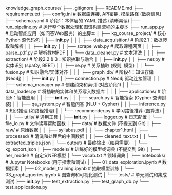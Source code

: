 knowledge_graph_course/
├── .gitignore
├── README.md
├── requirements.txt
├── config.ini                # 数据库连接, API密钥, 模型路径 (敏感信息)
├── schema.yaml               # 阶段1：本体层的 YAML 描述 (清晰易读)
├── run_pipeline.py           # 运行整个数据处理和图谱构建流程的主脚本
├── run_app.py                # 启动智能应用（如问答Web服务）的主脚本
│
├── kg_course_project/        # 核心 Python 源代码包
│   ├── __init__.py
│   │
│   ├── data_acquisition/     # 阶段2.1：数据爬取和解析
│   │   ├── __init__.py
│   │   ├── scrape_web.py       # 爬取课程网页
│   │   ├── parse_pdf.py        # 解析教材PDF
│   │   └── data_cleaner.py     # 文本清洗
│   │
│   ├── extraction/           # 阶段2.2 & 3：知识抽取与融合
│   │   ├── __init__.py
│   │   ├── ner.py              # 实体识别 (spaCy, BERT)
│   │   ├── re.py               # 关系抽取 (规则, 模型)
│   │   └── fusion.py           # 知识融合/实体对齐
│   │
│   ├── graph_db/             # 阶段4：知识存储 (Neo4j)
│   │   ├── __init__.py
│   │   ├── connection.py       # Neo4j 驱动连接管理
│   │   ├── schema_manager.py   # 创建约束和索引 (对应阶段1)
│   │   └── data_loader.py      # 将抽取的实体和关系写入数据库
│   │
│   ├── applications/         # 阶段5：智能应用
│   │   ├── __init__.py
│   │   ├── search.py           # 智能搜索 (Cypher 查询封装)
│   │   ├── qa_system.py        # 智能问答 (NLU + Cypher)
│   │   ├── inference.py        # 知识推理 (如路径推理)
│   │   └── recommender.py      # 学习路径推荐 (图算法)
│   │
│   └── utils/                # 通用工具
│       ├── __init__.py
│       ├── logger.py           # 日志配置
│       └── file_io.py          # 文件读写帮助函数
│
├── data/                     # 数据文件 (不提交到 Git)
│   ├── raw/                  # 原始数据
│   │   ├── syllabus.pdf
│   │   └── chapter1.html
│   ├── processed/            # 清洗和处理后的中间数据
│   │   ├── cleaned_text.txt
│   │   └── extracted_triples.json
│   └── output/               # 最终输出（如果需要）
│       └── kg_export.json
│
├── models/                   # 训练好的模型或词典 (不提交到 Git)
│   ├── ner_model/            # 自定义NER模型
│   └── vocab.txt             # 领域词典
│
├── notebooks/                # Jupyter Notebooks (用于探索和调试)
│   ├── 01_data_exploration.ipynb # 数据探索
│   ├── 02_model_training.ipynb   # 抽取模型训练
│   └── 03_graph_queries.ipynb    # 图查询和可视化测试
│
└── tests/                    # 单元测试和集成测试
    ├── __init__.py
    ├── test_extraction.py
    ├── test_graph_db.py
    └── test_applications.py